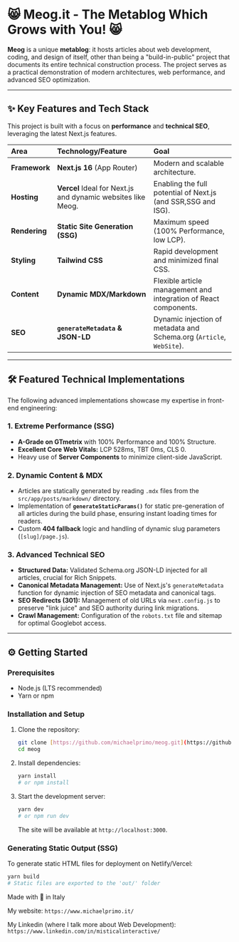 # 😸 Meog.it - The Metablog Which Grows with You! 😸

**Meog** is a unique **metablog**: it hosts articles about web development, coding, and design of itself, other than being a "build-in-public" project that documents its entire technical construction process. The project serves as a practical demonstration of modern architectures, web performance, and advanced SEO optimization.

---

## ✨ Key Features and Tech Stack

This project is built with a focus on **performance** and **technical SEO**, leveraging the latest Next.js features.

| Area | Technology/Feature | Goal |
| :--- | :--- | :--- |
| **Framework** | **Next.js 16** (App Router) | Modern and scalable architecture. |
| **Hosting** | **Vercel** Ideal for Next.js and dynamic websites like Meog. | Enabling the full potential of Next.js (and SSR,SSG and ISG). |
| **Rendering** | **Static Site Generation (SSG)** | Maximum speed (100% Performance, low LCP). |
| **Styling** | **Tailwind CSS** | Rapid development and minimized final CSS. |
| **Content** | **Dynamic MDX/Markdown** | Flexible article management and integration of React components. |
| **SEO** | **`generateMetadata` & JSON-LD** | Dynamic injection of metadata and Schema.org (`Article`, `WebSite`). |

---

## 🛠️ Featured Technical Implementations

The following advanced implementations showcase my expertise in front-end engineering:

### **1. Extreme Performance (SSG)**

* **A-Grade on GTmetrix** with 100% Performance and 100% Structure.
* **Excellent Core Web Vitals:** LCP 528ms, TBT 0ms, CLS 0.
* Heavy use of **Server Components** to minimize client-side JavaScript.

### **2. Dynamic Content & MDX**

* Articles are statically generated by reading `.mdx` files from the `src/app/posts/markdown/` directory.
* Implementation of **`generateStaticParams()`** for static pre-generation of all articles during the build phase, ensuring instant loading times for readers.
* Custom **404 fallback** logic and handling of dynamic slug parameters (`[slug]/page.js`).

### **3. Advanced Technical SEO**

* **Structured Data:** Validated Schema.org JSON-LD injected for all articles, crucial for Rich Snippets.
* **Canonical Metadata Management:** Use of Next.js's `generateMetadata` function for dynamic injection of SEO metadata and canonical tags.
* **SEO Redirects (301):** Management of old URLs via `next.config.js` to preserve "link juice" and SEO authority during link migrations.
* **Crawl Management:** Configuration of the `robots.txt` file and sitemap for optimal Googlebot access.

---

## ⚙️ Getting Started

### **Prerequisites**

* Node.js (LTS recommended)
* Yarn or npm

### **Installation and Setup**

1.  Clone the repository:
    ```bash
    git clone [https://github.com/michaelprimo/meog.git](https://github.com/michaelprimo/meog.git)
    cd meog
    ```
2.  Install dependencies:
    ```bash
    yarn install
    # or npm install
    ```
3.  Start the development server:
    ```bash
    yarn dev
    # or npm run dev
    ```
    The site will be available at `http://localhost:3000`.

### **Generating Static Output (SSG)**

To generate static HTML files for deployment on Netlify/Vercel:

```bash
yarn build
# Static files are exported to the 'out/' folder
```

Made with 💙 in Italy

My website: `https://www.michaelprimo.it/`

My Linkedin (where I talk more about Web Development): `https://www.linkedin.com/in/misticalinteractive/`
